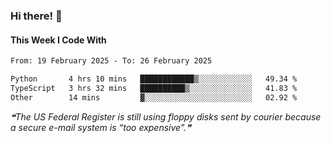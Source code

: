 ### Hi there! 👋

#### This Week I Code With
<!--START_SECTION:waka-->

```txt
From: 19 February 2025 - To: 26 February 2025

Python       4 hrs 10 mins   ████████████▒░░░░░░░░░░░░   49.34 %
TypeScript   3 hrs 32 mins   ██████████▒░░░░░░░░░░░░░░   41.83 %
Other        14 mins         ▓░░░░░░░░░░░░░░░░░░░░░░░░   02.92 %
```

<!--END_SECTION:waka-->

<!--STARTS_HERE_QUOTE_README-->
<i>❝The US Federal Register is still using floppy disks sent by courier because a secure e-mail system is “too expensive”.❞</i>
<!--ENDS_HERE_QUOTE_README-->
